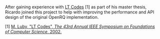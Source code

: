 After gaining experience with [LT Codes](https://en.wikipedia.org/wiki/Luby_transform_code) \[1\] as part of his master thesis, Ricardo joined this project to help with improving the performance and API design of the original OpenRQ implementation.

\[1\] [M. Luby, "LT Codes", *The 43rd Annual IEEE Symposium on Foundations of Computer Science*, 2002.](http://ieeexplore.ieee.org/xpls/abs_all.jsp?arnumber=1181950)
